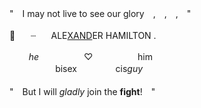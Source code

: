 "　I may not live to see our glory　,　,　,　"
<br>
<br>
🥂⠀ ⠀┈⠀⠀ ALE<ins>XAND</ins>ER    HAMILTON .⠀
<br>
<br>⠀⠀⠀_he_⠀⠀⠀⠀⠀⠀⠀♡⠀⠀⠀⠀⠀⠀⠀him
<br> 　⠀⠀⠀⠀ ⠀ bisex⠀⠀⠀⠀⠀⠀cis*guy*
<br>
<br>
"　But I will *gladly* join the **fight**!　"
